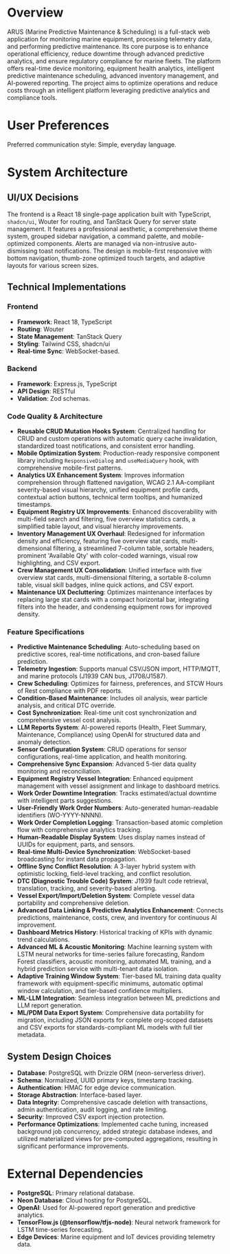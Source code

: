 # Overview

ARUS (Marine Predictive Maintenance & Scheduling) is a full-stack web application for monitoring marine equipment, processing telemetry data, and performing predictive maintenance. Its core purpose is to enhance operational efficiency, reduce downtime through advanced predictive analytics, and ensure regulatory compliance for marine fleets. The platform offers real-time device monitoring, equipment health analytics, intelligent predictive maintenance scheduling, advanced inventory management, and AI-powered reporting. The project aims to optimize operations and reduce costs through an intelligent platform leveraging predictive analytics and compliance tools.

# User Preferences

Preferred communication style: Simple, everyday language.

# System Architecture

## UI/UX Decisions

The frontend is a React 18 single-page application built with TypeScript, `shadcn/ui`, Wouter for routing, and TanStack Query for server state management. It features a professional aesthetic, a comprehensive theme system, grouped sidebar navigation, a command palette, and mobile-optimized components. Alerts are managed via non-intrusive auto-dismissing toast notifications. The design is mobile-first responsive with bottom navigation, thumb-zone optimized touch targets, and adaptive layouts for various screen sizes.

## Technical Implementations

### Frontend
- **Framework**: React 18, TypeScript
- **Routing**: Wouter
- **State Management**: TanStack Query
- **Styling**: Tailwind CSS, shadcn/ui
- **Real-time Sync**: WebSocket-based.

### Backend
- **Framework**: Express.js, TypeScript
- **API Design**: RESTful
- **Validation**: Zod schemas.

### Code Quality & Architecture
- **Reusable CRUD Mutation Hooks System**: Centralized handling for CRUD and custom operations with automatic query cache invalidation, standardized toast notifications, and consistent error handling.
- **Mobile Optimization System**: Production-ready responsive component library including `ResponsiveDialog` and `useMediaQuery` hook, with comprehensive mobile-first patterns.
- **Analytics UX Enhancement System**: Improves information comprehension through flattened navigation, WCAG 2.1 AA-compliant severity-based visual hierarchy, unified equipment profile cards, contextual action buttons, technical term tooltips, and humanized timestamps.
- **Equipment Registry UX Improvements**: Enhanced discoverability with multi-field search and filtering, five overview statistics cards, a simplified table layout, and visual hierarchy improvements.
- **Inventory Management UX Overhaul**: Redesigned for information density and efficiency, featuring five overview stat cards, multi-dimensional filtering, a streamlined 7-column table, sortable headers, prominent 'Available Qty' with color-coded warnings, visual row highlighting, and CSV export.
- **Crew Management UX Consolidation**: Unified interface with five overview stat cards, multi-dimensional filtering, a sortable 8-column table, visual skill badges, inline quick actions, and CSV export.
- **Maintenance UX Decluttering**: Optimizes maintenance interfaces by replacing large stat cards with a compact horizontal bar, integrating filters into the header, and condensing equipment rows for improved density.

### Feature Specifications
- **Predictive Maintenance Scheduling**: Auto-scheduling based on predictive scores, real-time notifications, and cron-based failure prediction.
- **Telemetry Ingestion**: Supports manual CSV/JSON import, HTTP/MQTT, and marine protocols (J1939 CAN bus, J1708/J1587).
- **Crew Scheduling**: Optimizes for fairness, preferences, and STCW Hours of Rest compliance with PDF reports.
- **Condition-Based Maintenance**: Includes oil analysis, wear particle analysis, and critical DTC override.
- **Cost Synchronization**: Real-time unit cost synchronization and comprehensive vessel cost analysis.
- **LLM Reports System**: AI-powered reports (Health, Fleet Summary, Maintenance, Compliance) using OpenAI for structured data and anomaly detection.
- **Sensor Configuration System**: CRUD operations for sensor configurations, real-time application, and health monitoring.
- **Comprehensive Sync Expansion**: Advanced 5-tier data quality monitoring and reconciliation.
- **Equipment Registry Vessel Integration**: Enhanced equipment management with vessel assignment and linkage to dashboard metrics.
- **Work Order Downtime Integration**: Tracks estimated/actual downtime with intelligent parts suggestions.
- **User-Friendly Work Order Numbers**: Auto-generated human-readable identifiers (WO-YYYY-NNNN).
- **Work Order Completion Logging**: Transaction-based atomic completion flow with comprehensive analytics tracking.
- **Human-Readable Display System**: Uses display names instead of UUIDs for equipment, parts, and sensors.
- **Real-time Multi-Device Synchronization**: WebSocket-based broadcasting for instant data propagation.
- **Offline Sync Conflict Resolution**: A 3-layer hybrid system with optimistic locking, field-level tracking, and conflict resolution.
- **DTC (Diagnostic Trouble Code) System**: J1939 fault code retrieval, translation, tracking, and severity-based alerting.
- **Vessel Export/Import/Deletion System**: Complete vessel data portability and comprehensive deletion.
- **Advanced Data Linking & Predictive Analytics Enhancement**: Connects predictions, maintenance, costs, crew, and inventory for continuous AI improvement.
- **Dashboard Metrics History**: Historical tracking of KPIs with dynamic trend calculations.
- **Advanced ML & Acoustic Monitoring**: Machine learning system with LSTM neural networks for time-series failure forecasting, Random Forest classifiers, acoustic monitoring, automated ML training, and a hybrid prediction service with multi-tenant data isolation.
- **Adaptive Training Window System**: Tier-based ML training data quality framework with equipment-specific minimums, automatic optimal window calculation, and tier-based confidence multipliers.
- **ML-LLM Integration**: Seamless integration between ML predictions and LLM report generation.
- **ML/PDM Data Export System**: Comprehensive data portability for migration, including JSON exports for complete org-scoped datasets and CSV exports for standards-compliant ML models with full tier metadata.

## System Design Choices
- **Database**: PostgreSQL with Drizzle ORM (neon-serverless driver).
- **Schema**: Normalized, UUID primary keys, timestamp tracking.
- **Authentication**: HMAC for edge device communication.
- **Storage Abstraction**: Interface-based layer.
- **Data Integrity**: Comprehensive cascade deletion with transactions, admin authentication, audit logging, and rate limiting.
- **Security**: Improved CSV export injection protection.
- **Performance Optimizations**: Implemented cache tuning, increased background job concurrency, added strategic database indexes, and utilized materialized views for pre-computed aggregations, resulting in significant performance improvements.

# External Dependencies

- **PostgreSQL**: Primary relational database.
- **Neon Database**: Cloud hosting for PostgreSQL.
- **OpenAI**: Used for AI-powered report generation and predictive analytics.
- **TensorFlow.js (@tensorflow/tfjs-node)**: Neural network framework for LSTM time-series forecasting.
- **Edge Devices**: Marine equipment and IoT devices providing telemetry data.